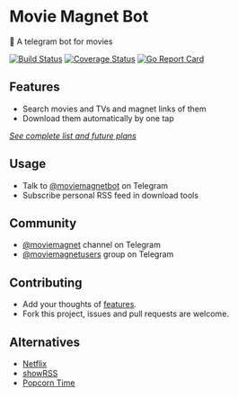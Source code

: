 # Movie Magnet Bot

🤖 A telegram bot for movies

[![Build Status](https://travis-ci.org/magunetto/moviemagnetbot.svg)](https://travis-ci.org/magunetto/moviemagnetbot)
[![Coverage Status](https://coveralls.io/repos/github/magunetto/moviemagnetbot/badge.svg?branch=master)](https://coveralls.io/github/magunetto/moviemagnetbot?branch=master)
[![Go Report Card](https://goreportcard.com/badge/github.com/magunetto/moviemagnetbot)](https://goreportcard.com/report/github.com/magunetto/moviemagnetbot)

## Features

- Search movies and TVs and magnet links of them
- Download them automatically by one tap

*[See complete list and future plans](https://github.com/magunetto/moviemagnetbot/wiki/Features)*

## Usage

- Talk to [@moviemagnetbot](https://t.me/moviemagnetbot) on Telegram
- Subscribe personal RSS feed in download tools

## Community

- [@moviemagnet](https://t.me/moviemagnet) channel on Telegram
- [@moviemagnetusers](https://t.me/moviemagnetusers) group on Telegram

## Contributing

- Add your thoughts of [features](https://github.com/magunetto/moviemagnetbot/wiki/Features).
- Fork this project, issues and pull requests are welcome.

## Alternatives

- [Netflix](https://www.netflix.com/)
- [showRSS](https://showrss.info/)
- [Popcorn Time](https://popcorn-time.to/)
